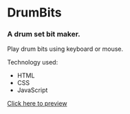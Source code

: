 # DrumBits

### A drum set bit maker.

Play drum bits using keyboard or mouse.

Technology used:

<ul>
    <li>HTML</li>
    <li>CSS</li>
    <li>JavaScript</li>
</ul>

[Click here to preview](https://jabed-kaium.github.io/DrumBits/)
